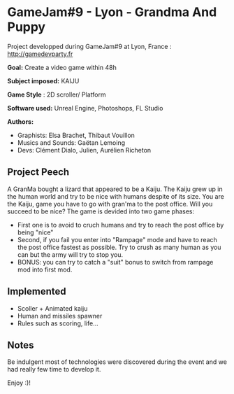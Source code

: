 # GameJam#9 - Lyon - Grandma And Puppy
Project developped during GameJam#9 at Lyon, France : http://gamedevparty.fr

**Goal:** Create a video game within 48h
  
**Subject imposed:** KAIJU

**Game Style** : 2D scroller/ Platform

**Software used:** Unreal Engine, Photoshops, FL Studio

**Authors:**

- Graphists: Elsa Brachet, Thibaut Vouillon
- Musics and Sounds: Gaëtan Lemoing
- Devs: Clément Dialo, Julien, Aurélien Richeton

## Project Peech

A GranMa bought a lizard that appeared to be a Kaiju.
The Kaiju grew up in the human world and try to be nice with humans despite of its size.
You are the Kaiju, game you have to go with gran'ma to the post office. Will you succeed to be nice?
The game is devided into two game phases:

- First one is to avoid to cruch humans and try to reach the post office by being "nice"
- Second, if you fail you enter into "Rampage" mode and have to reach
the post office fastest as possible. Try to crush as many human as you can but the army
will try to stop you.
- BONUS: you can try to catch a "suit" bonus to switch from rampage mod into first mod.
  

## Implemented

- Scoller + Animated kaiju
- Human and missiles spawner
- Rules such as scoring, life...


## Notes

Be indulgent most of technologies were discovered during the event and we had really few time to develop it.

Enjoy :)!
  
